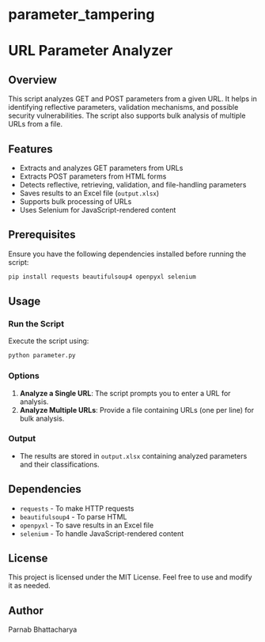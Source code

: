 # parameter_tampering
# URL Parameter Analyzer

## Overview
This script analyzes GET and POST parameters from a given URL. It helps in identifying reflective parameters, validation mechanisms, and possible security vulnerabilities. The script also supports bulk analysis of multiple URLs from a file.

## Features
- Extracts and analyzes GET parameters from URLs
- Extracts POST parameters from HTML forms
- Detects reflective, retrieving, validation, and file-handling parameters
- Saves results to an Excel file (`output.xlsx`)
- Supports bulk processing of URLs
- Uses Selenium for JavaScript-rendered content

## Prerequisites
Ensure you have the following dependencies installed before running the script:
```sh
pip install requests beautifulsoup4 openpyxl selenium
```

## Usage
### Run the Script
Execute the script using:
```sh
python parameter.py
```

### Options
1. **Analyze a Single URL**: The script prompts you to enter a URL for analysis.
2. **Analyze Multiple URLs**: Provide a file containing URLs (one per line) for bulk analysis.

### Output
- The results are stored in `output.xlsx` containing analyzed parameters and their classifications.

## Dependencies
- `requests` - To make HTTP requests
- `beautifulsoup4` - To parse HTML
- `openpyxl` - To save results in an Excel file
- `selenium` - To handle JavaScript-rendered content

## License
This project is licensed under the MIT License. Feel free to use and modify it as needed.

## Author
Parnab Bhattacharya

